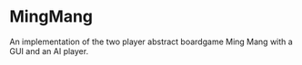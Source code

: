 # MingMang
An implementation of the two player abstract boardgame Ming Mang with a GUI and an AI player.
